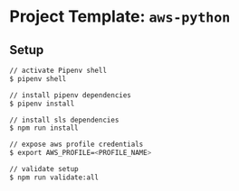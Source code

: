 # Project Template: `aws-python`
## Setup
```sh
// activate Pipenv shell
$ pipenv shell

// install pipenv dependencies
$ pipenv install

// install sls dependencies
$ npm run install

// expose aws profile credentials
$ export AWS_PROFILE=<PROFILE_NAME>

// validate setup
$ npm run validate:all
```
